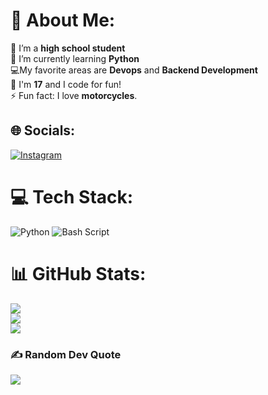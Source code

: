# 💫 About Me:
🔭 I’m a <strong>high school student</strong><br>🌱 I’m currently learning <strong>Python</strong><br>💻My favorite areas are <strong>Devops</strong> and <strong>Backend Development</strong><br>💬 I'm <strong>17</strong> and I code for fun!<br>⚡ Fun fact: I love <strong>motorcycles</strong>.


## 🌐 Socials:
[![Instagram](https://img.shields.io/badge/Instagram-%23E4405F.svg?logo=Instagram&logoColor=white)](https://instagram.com/_raul.tsilva) 

# 💻 Tech Stack:
![Python](https://img.shields.io/badge/python-3670A0?style=for-the-badge&logo=python&logoColor=ffdd54) ![Bash Script](https://img.shields.io/badge/bash_script-%23121011.svg?style=for-the-badge&logo=gnu-bash&logoColor=white)
# 📊 GitHub Stats:
![](https://github-readme-stats.vercel.app/api?username=raultspinheiro&theme=synthwave&hide_border=true&include_all_commits=false&count_private=true)<br/>
![](https://github-readme-streak-stats.herokuapp.com/?user=raultspinheiro&theme=synthwave&hide_border=true)<br/>
![](https://github-readme-stats.vercel.app/api/top-langs/?username=raultspinheiro&theme=synthwave&hide_border=true&include_all_commits=false&count_private=true&layout=compact)

### ✍️ Random Dev Quote
![](https://quotes-github-readme.vercel.app/api?type=horizontal&theme=radical)


